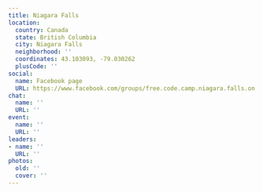 ```yaml
---
title: Niagara Falls
location:
  country: Canada
  state: British Columbia
  city: Niagara Falls
  neighborhood: ''
  coordinates: 43.103093, -79.030262
  plusCode: ''
social:
  name: Facebook page
  URL: https://www.facebook.com/groups/free.code.camp.niagara.falls.on
chat:
  name: ''
  URL: ''
event:
  name: ''
  URL: ''
leaders:
- name: ''
  URL: ''
photos:
  old: ''
  cover: ''
---
```

